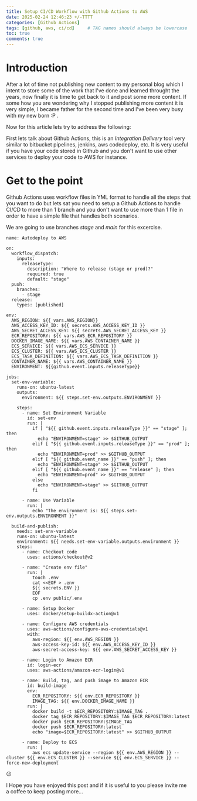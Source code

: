 ```yaml
---
title: Setup CI/CD Workflow with Github Actions to AWS
date: 2025-02-24 12:46:23 +/-TTTT
categories: [Github Actions]
tags: [github, aws, ci/cd]     # TAG names should always be lowercase
toc: true
comments: true
---
```


# Introduction

After a lot of time not publishing new content to my personal blog which I intent to store some of the work that I've done and learned throught the years, now finally it is time to get back to it and post some more content. If some how you are wondering why I stopped publishing more content it is very simple, I became father for the second time and I've been very busy with my new born :P .

Now for this article lets try to address the following:

First lets talk about Github Actions, this is an *Integration Delivery* tool very similar to bitbucket pipelines, jenkins, aws codedeploy, etc. It is very useful if you have your code stored in Github and you don't want to use other services to deploy your code to AWS for instance.

# Get to the point
Github Actions uses workflow files in YML format to handle all the steps that you want to do but lets sat you need to setup a Github Actions to handle CI/CD to more than 1 branch and you don't want to use more than 1 file in order to have a simple file that handles both scenarios.

We are going to use branches *stage* and *main* for this excercise.

```
name: Autodeploy to AWS

on:
  workflow_dispatch:
    inputs:
      releaseType:
        description: "Where to release (stage or prod)?"
        required: true
        default: "stage"
  push:
    branches:
      - stage
  release:
    types: [published]

env:
  AWS_REGION: ${{ vars.AWS_REGION}}
  AWS_ACCESS_KEY_ID: ${{ secrets.AWS_ACCESS_KEY_ID }}
  AWS_SECRET_ACCESS_KEY: ${{ secrets.AWS_SECRET_ACCESS_KEY }}
  ECR_REPOSITORY: ${{ vars.AWS_ECR_REPOSITORY }}
  DOCKER_IMAGE_NAME: ${{ vars.AWS_CONTAINER_NAME }}
  ECS_SERVICE: ${{ vars.AWS_ECS_SERVICE }}
  ECS_CLUSTER: ${{ vars.AWS_ECS_CLUSTER }}
  ECS_TASK_DEFINITION: ${{ vars.AWS_ECS_TASK_DEFINITION }}
  CONTAINER_NAME: ${{ vars.AWS_CONTAINER_NAME }}
  ENVIRONMENT: ${{github.event.inputs.releaseType}}

jobs:
  set-env-variable:
    runs-on: ubuntu-latest
    outputs:
      environment: ${{ steps.set-env.outputs.ENVIRONMENT }}

    steps:
      - name: Set Environment Variable
        id: set-env
        run: |
          if [ "${{ github.event.inputs.releaseType }}" == "stage" ]; then
            echo "ENVIRONMENT=stage" >> $GITHUB_OUTPUT
          elif [ "${{ github.event.inputs.releaseType }}" == "prod" ]; then
            echo "ENVIRONMENT=prod" >> $GITHUB_OUTPUT
          elif [ "${{ github.event_name }}" == "push" ]; then
            echo "ENVIRONMENT=stage" >> $GITHUB_OUTPUT
          elif [ "${{ github.event_name }}" == "release" ]; then
            echo "ENVIRONMENT=prod" >> $GITHUB_OUTPUT
          else
            echo "ENVIRONMENT=stage" >> $GITHUB_OUTPUT
          fi

      - name: Use Variable
        run: |
          echo "The environment is: ${{ steps.set-env.outputs.ENVIRONMENT }}"

  build-and-publish:
    needs: set-env-variable
    runs-on: ubuntu-latest
    environment: ${{ needs.set-env-variable.outputs.environment }}
    steps:
      - name: Checkout code
        uses: actions/checkout@v2

      - name: "Create env file"
        run: |
          touch .env
          cat <<EOF > .env
          ${{ secrets.ENV }}
          EOF
          cp .env public/.env

      - name: Setup Docker
        uses: docker/setup-buildx-action@v1

      - name: Configure AWS credentials
        uses: aws-actions/configure-aws-credentials@v1
        with:
          aws-region: ${{ env.AWS_REGION }}
          aws-access-key-id: ${{ env.AWS_ACCESS_KEY_ID }}
          aws-secret-access-key: ${{ env.AWS_SECRET_ACCESS_KEY }}

      - name: Login to Amazon ECR
        id: login-ecr
        uses: aws-actions/amazon-ecr-login@v1

      - name: Build, tag, and push image to Amazon ECR
        id: build-image
        env:
          ECR_REPOSITORY: ${{ env.ECR_REPOSITORY }}
          IMAGE_TAG: ${{ env.DOCKER_IMAGE_NAME }}
        run: |
          docker build -t $ECR_REPOSITORY:$IMAGE_TAG .
          docker tag $ECR_REPOSITORY:$IMAGE_TAG $ECR_REPOSITORY:latest
          docker push $ECR_REPOSITORY:$IMAGE_TAG
          docker push $ECR_REPOSITORY:latest
          echo "image=$ECR_REPOSITORY:latest" >> $GITHUB_OUTPUT

      - name: Deploy to ECS
        run: |
          aws ecs update-service --region ${{ env.AWS_REGION }} --cluster ${{ env.ECS_CLUSTER }} --service ${{ env.ECS_SERVICE }} --force-new-deployment
```


:wink:

I Hope you have enjoyed this post and if it is useful to you please invite me a coffee to keep posting more... 


<script type="text/javascript" src="https://cdnjs.buymeacoffee.com/1.0.0/button.prod.min.js" data-name="bmc-button" data-slug="paulogue" data-color="#FFDD00" data-emoji="☕" data-font="Cookie" data-text="Buy me a coffee" data-outline-color="#000000" data-font-color="#000000" data-coffee-color="#ffffff" ></script>